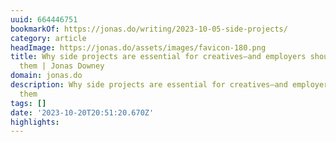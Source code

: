 ```yaml
---
uuid: 664446751
bookmarkOf: https://jonas.do/writing/2023-10-05-side-projects/
category: article
headImage: https://jonas.do/assets/images/favicon-180.png
title: Why side projects are essential for creatives—and employers should embrace
  them | Jonas Downey
domain: jonas.do
description: Why side projects are essential for creatives—and employers should embrace
  them
tags: []
date: '2023-10-20T20:51:20.670Z'
highlights:
---
```



